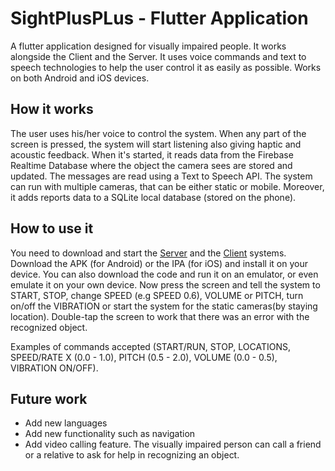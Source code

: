 # SightPlusPLus - Flutter Application

A flutter application designed for visually impaired people. It works alongside the Client and the Server. It uses voice commands and text to speech technologies to help the user control it as easily as possible. Works on both Android and iOS devices.

## How it works

The user uses his/her voice to control the system. When any part of the screen is pressed, the system will start listening also giving haptic and acoustic feedback. When it's started, it reads data from the Firebase Realtime Database where the object the camera sees are stored and updated. The messages are read using a Text to Speech API. The system can run with multiple cameras, that can be either static or mobile. Moreover, it adds reports data to a SQLite local database (stored on the phone).

## How to use it

You need to download and start the [Server](https://github.com/SightPlusPlus/SightPlusPlus-Server) and the [Client](https://github.com/SightPlusPlus/SightPlusPlus-Client) systems.
Download the APK (for Android) or the IPA (for iOS) and install it on your device. You can also download the code and run it on an emulator, or even emulate it on your own device. Now press the screen and tell the system to START, STOP, change SPEED (e.g SPEED 0.6), VOLUME or PITCH, turn on/off the VIBRATION or start the system for the static cameras(by staying location). Double-tap the screen to work that there was an error with the recognized object.

Examples of commands accepted (START/RUN, STOP, LOCATIONS, SPEED/RATE X (0.0 - 1.0), PITCH (0.5 - 2.0), VOLUME (0.0 - 0.5), VIBRATION ON/OFF).

## Future work


- Add new languages
- Add new functionality such as navigation
- Add video calling feature. The visually impaired person can call a friend or a relative to ask for help in recognizing an object.
